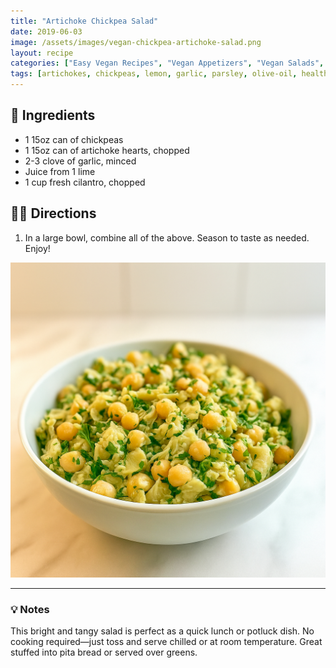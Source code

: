 ```yaml
---
title: "Artichoke Chickpea Salad"
date: 2019-06-03
image: /assets/images/vegan-chickpea-artichoke-salad.png
layout: recipe
categories: ["Easy Vegan Recipes", "Vegan Appetizers", "Vegan Salads", "Vegan Entrees"]
tags: [artichokes, chickpeas, lemon, garlic, parsley, olive-oil, healthy, no-cook]
---
```


## 🧾 Ingredients

- 1 15oz can of chickpeas
- 1 15oz can of artichoke hearts, chopped
- 2-3 clove of garlic, minced
- Juice from 1 lime
- 1 cup fresh cilantro, chopped

## 👩‍🍳 Directions

1. In a large bowl, combine all of the above. Season to taste as needed. Enjoy!

![Vegan Cream of Chicken Soup](/assets/images/vegan-chickpea-artichoke-salad.png)

---

### 💡 Notes

This bright and tangy salad is perfect as a quick lunch or potluck dish. No cooking required—just toss and serve chilled or at room temperature. Great stuffed into pita bread or served over greens.
